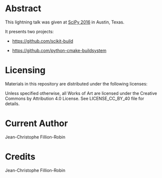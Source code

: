 Abstract
========

This lightning talk was given at [SciPy 2016](http://scipy2016.scipy.org/) in Austin, Texas.

It presents two projects:

* https://github.com/scikit-build

* https://github.com/python-cmake-buildsystem

Licensing
=========

Materials in this repository are distributed under the following licenses:

Unless specified otherwise, all Works of Art are licensed under the Creative Commons
by Attribution 4.0 License.
See LICENSE_CC_BY_40 file for details.


Current Author
==============

Jean-Christophe Fillion-Robin

Credits
=======

Jean-Christophe Fillion-Robin

